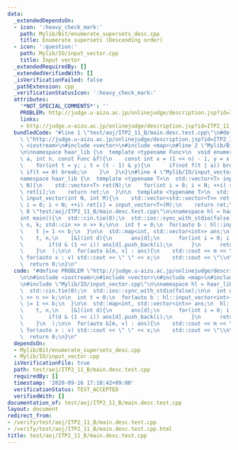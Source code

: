 ```yaml
---
data:
  _extendedDependsOn:
  - icon: ':heavy_check_mark:'
    path: Mylib/Bit/enumerate_supersets_desc.cpp
    title: Enumerate supersets (Descending order)
  - icon: ':question:'
    path: Mylib/IO/input_vector.cpp
    title: Input vector
  _extendedRequiredBy: []
  _extendedVerifiedWith: []
  _isVerificationFailed: false
  _pathExtension: cpp
  _verificationStatusIcon: ':heavy_check_mark:'
  attributes:
    '*NOT_SPECIAL_COMMENTS*': ''
    PROBLEM: http://judge.u-aizu.ac.jp/onlinejudge/description.jsp?id=ITP2_11_B
    links:
    - http://judge.u-aizu.ac.jp/onlinejudge/description.jsp?id=ITP2_11_B
  bundledCode: "#line 1 \"test/aoj/ITP2_11_B/main.desc.test.cpp\"\n#define PROBLEM\
    \ \"http://judge.u-aizu.ac.jp/onlinejudge/description.jsp?id=ITP2_11_B\"\n\n#include\
    \ <iostream>\n#include <vector>\n#include <map>\n#line 2 \"Mylib/Bit/enumerate_supersets_desc.cpp\"\
    \n\nnamespace haar_lib {\n  template <typename Func>\n  void enumerate_supersets_desc(int\
    \ a, int n, const Func &f){\n    const int x = (1 << n) - 1, y = x ^ (a & x);\n\
    \    for(int t = y; ; t = (t - 1) & y){\n      if(not f(t | a)) break;\n     \
    \ if(t == 0) break;\n    }\n  }\n}\n#line 4 \"Mylib/IO/input_vector.cpp\"\n\n\
    namespace haar_lib {\n  template <typename T>\n  std::vector<T> input_vector(int\
    \ N){\n    std::vector<T> ret(N);\n    for(int i = 0; i < N; ++i) std::cin >>\
    \ ret[i];\n    return ret;\n  }\n\n  template <typename T>\n  std::vector<std::vector<T>>\
    \ input_vector(int N, int M){\n    std::vector<std::vector<T>> ret(N);\n    for(int\
    \ i = 0; i < N; ++i) ret[i] = input_vector<T>(M);\n    return ret;\n  }\n}\n#line\
    \ 8 \"test/aoj/ITP2_11_B/main.desc.test.cpp\"\n\nnamespace hl = haar_lib;\n\n\
    int main(){\n  std::cin.tie(0);\n  std::ios::sync_with_stdio(false);\n\n  int\
    \ n, k; std::cin >> n >> k;\n\n  int t = 0;\n  for(auto b : hl::input_vector<int>(k)){\n\
    \    t |= 1 << b;\n  }\n\n  std::map<int, std::vector<int>> ans;\n  hl::enumerate_supersets_desc(\n\
    \    t, n,\n    [&](int d){\n      ans[d];\n      for(int i = 0; i < n; ++i){\n\
    \        if(d & (1 << i)) ans[d].push_back(i);\n      }\n      return true;\n\
    \    }\n  );\n\n  for(auto &[m, v] : ans){\n    std::cout << m << \":\";\n   \
    \ for(auto x : v) std::cout << \" \" << x;\n    std::cout << \"\\n\";\n  }\n\n\
    \  return 0;\n}\n"
  code: "#define PROBLEM \"http://judge.u-aizu.ac.jp/onlinejudge/description.jsp?id=ITP2_11_B\"\
    \n\n#include <iostream>\n#include <vector>\n#include <map>\n#include \"Mylib/Bit/enumerate_supersets_desc.cpp\"\
    \n#include \"Mylib/IO/input_vector.cpp\"\n\nnamespace hl = haar_lib;\n\nint main(){\n\
    \  std::cin.tie(0);\n  std::ios::sync_with_stdio(false);\n\n  int n, k; std::cin\
    \ >> n >> k;\n\n  int t = 0;\n  for(auto b : hl::input_vector<int>(k)){\n    t\
    \ |= 1 << b;\n  }\n\n  std::map<int, std::vector<int>> ans;\n  hl::enumerate_supersets_desc(\n\
    \    t, n,\n    [&](int d){\n      ans[d];\n      for(int i = 0; i < n; ++i){\n\
    \        if(d & (1 << i)) ans[d].push_back(i);\n      }\n      return true;\n\
    \    }\n  );\n\n  for(auto &[m, v] : ans){\n    std::cout << m << \":\";\n   \
    \ for(auto x : v) std::cout << \" \" << x;\n    std::cout << \"\\n\";\n  }\n\n\
    \  return 0;\n}\n"
  dependsOn:
  - Mylib/Bit/enumerate_supersets_desc.cpp
  - Mylib/IO/input_vector.cpp
  isVerificationFile: true
  path: test/aoj/ITP2_11_B/main.desc.test.cpp
  requiredBy: []
  timestamp: '2020-09-16 17:10:42+09:00'
  verificationStatus: TEST_ACCEPTED
  verifiedWith: []
documentation_of: test/aoj/ITP2_11_B/main.desc.test.cpp
layout: document
redirect_from:
- /verify/test/aoj/ITP2_11_B/main.desc.test.cpp
- /verify/test/aoj/ITP2_11_B/main.desc.test.cpp.html
title: test/aoj/ITP2_11_B/main.desc.test.cpp
---
```

